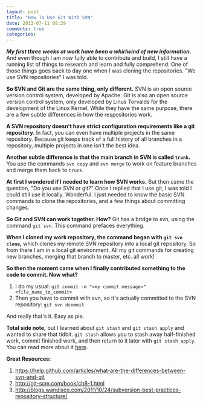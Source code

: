 ```yaml
---
layout: post
title: "How To Use Git With SVN"
date: 2013-07-11 08:29
comments: true
categories: 
---
```

***My first three weeks at work have been a whirlwind of new information.*** And even though I am now fully able to contribute and build, I still have a running list of things to research and learn and fully comprehend. One of those things goes back to day one when I was cloning the repositories. "We use SVN repositories" I was told.

__So SVN and Git are the same thing, only different.__ SVN is an open source version control system, developed by Apache. Git is also an open source version control system, only developed by Linus Torvalds for the development of the Linux Kernel. While they have the same purpose, there are a few subtle differences in how the respositories work.

__A SVN repository doesn't have strict configuration requirements like a git repository.__ In fact, you can even have multiple projects in the same repository. Because git keeps track of a full history of all branches in a repository, multiple projects in one isn't the best idea.

__Another subtle difference is that the main branch in SVN is called `trunk`.__ You use the commands `svn copy` and `svn merge` to work on feature branches and merge them back to `trunk`. 

__At first I wondered if I needed to learn how SVN works.__ But then came the question, "Do you use SVN or git?" Once I replied that I use git, I was told I could still use it locally. Wonderful. I just needed to know the basic SVN commands to clone the repositories, and a few things about committing changes.

__So Git and SVN can work together. How?__ Git has a bridge to svn, using the command `git svn`. This command prefaces everything. 

__When I cloned my work repository, the command began with `git svn clone`,__ which clones my remote SVN repository into a local git repository. So from there I am in a local git environment. All my git commands for creating new branches, merging that branch to master, etc. all work! 

__So then the moment came when I finally contributed something to the code to commit. Now what?__<br>
1. I do my usual: `git commit -m "<my commit message>" <file_name_to_commit>` <br>
2. Then you have to commit with svn, so it's actually committed to the SVN repository: `git svn dcommit`

And really that's it. Easy as pie.


__Total side note,__ but I learned about `git stash` and `git stash apply` and wanted to share that tidbit. `git stash` allows you to stash away half-finished work, commit finished work, and then return to it later with `git stash apply`. You can read more about it <a href="http://git-scm.com/book/en/Git-Tools-Stashing">here</a>.

__Great Resources:__<br>
1. https://help.github.com/articles/what-are-the-differences-between-svn-and-git <br>
2. http://git-scm.com/book/ch8-1.html <br>
3. http://blogs.wandisco.com/2011/10/24/subversion-best-practices-repository-structure/